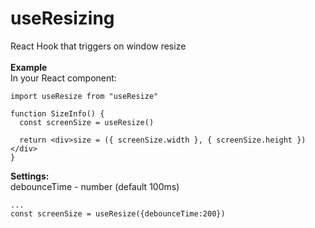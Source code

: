 <h1>useResizing</h1>
React Hook that triggers on window resize
<br/>
<br/>
<b>Example</b>
<br/>
In your React component:
<br/>

```
import useResize from "useResize"

function SizeInfo() {
  const screenSize = useResize()

  return <div>size = ({ screenSize.width }, { screenSize.height })</div>
}
```

<b>Settings:</b>
<br/>
debounceTime - number (default 100ms)

```
...
const screenSize = useResize({debounceTime:200})
```
